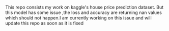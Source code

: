 This repo consists my work on kaggle's house price prediction dataset.
But this model has some issue ,the loss and accuracy are returning nan values which should not happen.I am currently working on this issue 
and will update this repo as soon as it is fixed
